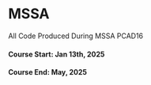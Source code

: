 # MSSA
All Code Produced During MSSA PCAD16 
#### Course Start: Jan 13th, 2025
#### Course End: May, 2025
